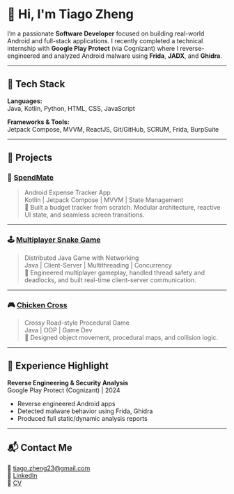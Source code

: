# 👋 Hi, I'm Tiago Zheng

I’m a passionate **Software Developer** focused on building real-world Android and full-stack applications. I recently completed a technical internship with **Google Play Protect** (via Cognizant) where I reverse-engineered and analyzed Android malware using **Frida**, **JADX**, and **Ghidra**.

---

## 🔧 Tech Stack

**Languages:**  
Java, Kotlin, Python, HTML, CSS, JavaScript

**Frameworks & Tools:**  
Jetpack Compose, MVVM, ReactJS, Git/GitHub, SCRUM, Frida, BurpSuite

---

## 💼 Projects

### 📱 [SpendMate](https://github.com/TiagoZheng/SpendMate)
> Android Expense Tracker App  
Kotlin | Jetpack Compose | MVVM | State Management  
📌 Built a budget tracker from scratch. Modular architecture, reactive UI state, and seamless screen transitions.

---

### 🕹 [Multiplayer Snake Game](https://github.com/TiagoZheng/FullStackCourse)  
> Distributed Java Game with Networking  
Java | Client-Server | Multithreading | Concurrency  
📌 Engineered multiplayer gameplay, handled thread safety and deadlocks, and built real-time client-server communication.

---

### 🎮 [Chicken Cross](https://github.com/TiagoZheng/FullStackCourse)
> Crossy Road-style Procedural Game  
Java | OOP | Game Dev  
📌 Designed object movement, procedural maps, and collision logic.

---

## 🧠 Experience Highlight

**Reverse Engineering & Security Analysis**  
Google Play Protect (Cognizant) | 2024  
- Reverse engineered Android apps  
- Detected malware behavior using Frida, Ghidra  
- Produced full static/dynamic analysis reports

---

## 📬 Contact Me

📧 tiago.zheng23@gmail.com  
📎 [LinkedIn](https://www.linkedin.com/in/tiago-zheng-a281851a5)  
📂 [CV]([https://your-cv-link-if-public.com](https://github.com/TiagoZheng/TiagoZheng/blob/main/TiagoZheng_CV_2025.pdf))
